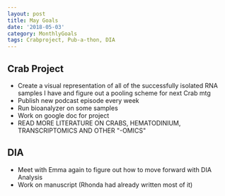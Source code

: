 ```yaml
---
layout: post
title: May Goals
date: '2018-05-03'
category: MonthlyGoals
tags: Crabproject, Pub-a-thon, DIA
---
```

## Crab Project
- Create a visual representation of all of the successfully isolated RNA samples I have and figure out a pooling scheme for next Crab mtg
- Publish new podcast episode every week
- Run bioanalyzer on some samples
- Work on google doc for project
- READ MORE LITERATURE ON CRABS, HEMATODINIUM, TRANSCRIPTOMICS AND OTHER "-OMICS"

## DIA
- Meet with Emma again to figure out how to move forward with DIA Analysis
- Work on manuscript (Rhonda had already written most of it)
